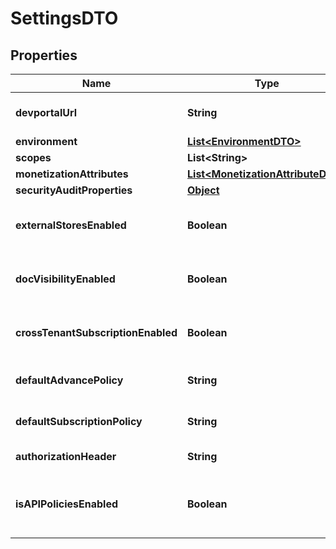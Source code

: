 

# SettingsDTO

## Properties

Name | Type | Description | Notes
------------ | ------------- | ------------- | -------------
**devportalUrl** | **String** | The Developer Portal URL |  [optional]
**environment** | [**List&lt;EnvironmentDTO&gt;**](EnvironmentDTO.md) |  |  [optional]
**scopes** | **List&lt;String&gt;** |  |  [optional]
**monetizationAttributes** | [**List&lt;MonetizationAttributeDTO&gt;**](MonetizationAttributeDTO.md) |  |  [optional]
**securityAuditProperties** | [**Object**](.md) |  |  [optional]
**externalStoresEnabled** | **Boolean** | Is External Stores configuration enabled  |  [optional]
**docVisibilityEnabled** | **Boolean** | Is Document Visibility configuration enabled  |  [optional]
**crossTenantSubscriptionEnabled** | **Boolean** | Is Cross Tenant Subscriptions Enabled  |  [optional]
**defaultAdvancePolicy** | **String** | Default Advance Policy. |  [optional]
**defaultSubscriptionPolicy** | **String** | Default Subscription Policy. |  [optional]
**authorizationHeader** | **String** | Authorization Header |  [optional]
**isAPIPoliciesEnabled** | **Boolean** | Is API level policy support feature enabled |  [optional]



